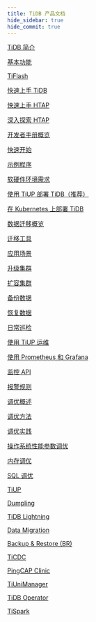 ```yaml
---
title: TiDB 产品文档
hide_sidebar: true
hide_commit: true
---
```


<LearningPathContainer platform="tidb" title="TiDB" subTitle="TiDB 是 PingCAP 公司自主设计、研发的开源分布式关系型数据库。您可以在这里查看概念介绍、操作指南、应用开发、参考等产品文档。">

<LearningPath label="了解" icon="cloud1">

[TiDB 简介](https://docs.pingcap.com/zh/tidb/v6.2/overview)

[基本功能](https://docs.pingcap.com/zh/tidb/v6.2/basic-features)

[TiFlash](https://docs.pingcap.com/zh/tidb/v6.2/tiflash-overview)

</LearningPath>

<LearningPath label="试用" icon="cloud5">

[快速上手 TiDB](https://docs.pingcap.com/zh/tidb/v6.2/quick-start-with-tidb)

[快速上手 HTAP](https://docs.pingcap.com/zh/tidb/v6.2/quick-start-with-htap)

[深入探索 HTAP](https://docs.pingcap.com/zh/tidb/v6.2/explore-htap)

</LearningPath>

<LearningPath label="开发" icon="doc8">

[开发者手册概览](https://docs.pingcap.com/zh/tidb/v6.2/dev-guide-overview)

[快速开始](https://docs.pingcap.com/zh/tidb/v6.2/dev-guide-build-cluster-in-cloud)

[示例程序](https://docs.pingcap.com/zh/tidb/v6.2/dev-guide-sample-application-spring-boot)

</LearningPath>

<LearningPath label="部署" icon="deploy">

[软硬件环境需求](https://docs.pingcap.com/zh/tidb/v6.2/hardware-and-software-requirements)

[使用 TiUP 部署 TiDB（推荐）](https://docs.pingcap.com/zh/tidb/v6.2/production-deployment-using-tiup)

[在 Kubernetes 上部署 TiDB](https://docs.pingcap.com/zh/tidb/v6.2/tidb-in-kubernetes)

</LearningPath>

<LearningPath label="迁移" icon="cloud3">

[数据迁移概览](https://docs.pingcap.com/zh/tidb/v6.2/migration-overview)

[迁移工具](https://docs.pingcap.com/zh/tidb/v6.2/migration-tools)

[应用场景](https://docs.pingcap.com/zh/tidb/v6.2/migrate-aurora-to-tidb)

</LearningPath>

<LearningPath label="运维" icon="maintain">

[升级集群](https://docs.pingcap.com/zh/tidb/v6.2/upgrade-tidb-using-tiup)

[扩容集群](https://docs.pingcap.com/zh/tidb/v6.2/scale-tidb-using-tiup)

[备份数据](https://docs.pingcap.com/zh/tidb/v6.2/br-usage-backup)

[恢复数据](https://docs.pingcap.com/zh/tidb/v6.2/br-usage-restore)

[日常巡检](https://docs.pingcap.com/zh/tidb/v6.2/daily-check)

[使用 TiUP 运维](https://docs.pingcap.com/zh/tidb/v6.2/maintain-tidb-using-tiup)

</LearningPath>

<LearningPath label="监控" icon="cloud6">

[使用 Prometheus 和 Grafana](https://docs.pingcap.com/zh/tidb/v6.2/tidb-monitoring-framework)

[监控 API](https://docs.pingcap.com/zh/tidb/v6.2/tidb-monitoring-api)

[报警规则](https://docs.pingcap.com/zh/tidb/v6.2/alert-rules)

</LearningPath>

<LearningPath label="调优" icon="tidb-cloud-tune">

[调优概述](https://docs.pingcap.com/zh/tidb/v6.2/performance-tuning-overview)

[调优方法](https://docs.pingcap.com/zh/tidb/v6.2/performance-tuning-methods)

[调优实践](https://docs.pingcap.com/zh/tidb/v6.2/performance-tuning-practices)

[操作系统性能参数调优](https://docs.pingcap.com/zh/tidb/v6.2/tune-operating-system)

[内存调优](https://docs.pingcap.com/zh/tidb/v6.2/configure-memory-usage)

[SQL 调优](https://docs.pingcap.com/zh/tidb/v6.2/sql-tuning-overview)

</LearningPath>

<LearningPath label="工具" icon="doc7">

[TiUP](https://docs.pingcap.com/zh/tidb/v6.2/tiup-overview)

[Dumpling](https://docs.pingcap.com/zh/tidb/v6.2/dumpling-overview)

[TiDB Lightning](https://docs.pingcap.com/zh/tidb/v6.2/tidb-lightning-overview)

[Data Migration](https://docs.pingcap.com/zh/tidb/v6.2/dm-overview)

[Backup & Restore (BR)](https://docs.pingcap.com/zh/tidb/v6.2/backup-and-restore-overview)

[TiCDC](https://docs.pingcap.com/zh/tidb/v6.2/ticdc-overview)

[PingCAP Clinic](https://docs.pingcap.com/zh/tidb/v6.2/clinic-introduction)

[TiUniManager](https://docs.pingcap.com/zh/tidb/v6.2/tiunimanager-overview)

[TiDB Operator](https://docs.pingcap.com/zh/tidb/v6.2/tidb-operator-overview)

[TiSpark](https://docs.pingcap.com/zh/tidb/v6.2/tispark-overview)

</LearningPath>

</LearningPathContainer>
